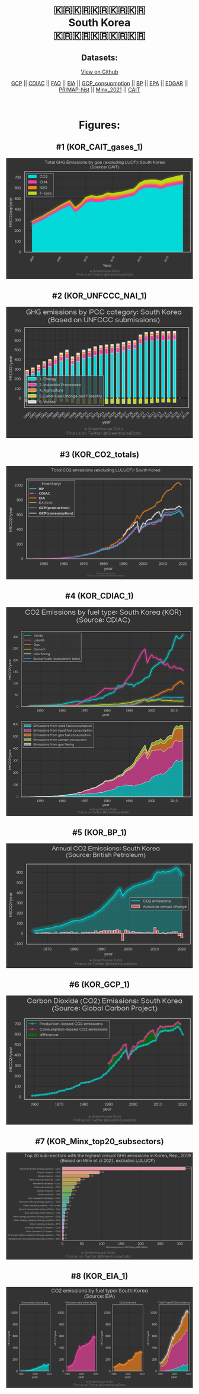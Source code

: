 
<center>
<h1 align="center">
🇰🇷🇰🇷🇰🇷🇰🇷🇰🇷
<br>
South Korea
<br>
🇰🇷🇰🇷🇰🇷🇰🇷🇰🇷
</h1>
<h2>Datasets:</h2>
<p><a href="https://github.com/dquintani/GreenhouseData/tree/master/country_data/KOR_South Korea/data">View on Github</a>
<br></p><p><a href="data/KOR_GCP.csv">GCP</a> || <a href="data/KOR_CDIAC.csv">CDIAC</a> || <a href="data/KOR_FAO.csv">FAO</a> || <a href="data/KOR_EIA.csv">EIA</a> || <a href="data/KOR_GCP_consupmption.csv">GCP_consupmption</a> || <a href="data/KOR_BP.csv">BP</a> || <a href="data/KOR_EPA.csv">EPA</a> || <a href="data/KOR_EDGAR.csv">EDGAR</a> || <a href="data/KOR_PRIMAP-hist.csv">PRIMAP-hist</a> || <a href="data/KOR_Minx_2021.csv">Minx_2021</a> || <a href="data/KOR_CAIT.csv">CAIT</a></p><p><br></p>
<h1>Figures:</h1><h2>#1 (KOR_CAIT_gases_1)</h2>
<p><img alt="" src="figures/KOR_CAIT_gases_1.png" /></p><h2>#2 (KOR_UNFCCC_NAI_1)</h2>
<p><img alt="" src="figures/KOR_UNFCCC_NAI_1.png" /></p><h2>#3 (KOR_CO2_totals)</h2>
<p><img alt="" src="figures/KOR_CO2_totals.png" /></p><h2>#4 (KOR_CDIAC_1)</h2>
<p><img alt="" src="figures/KOR_CDIAC_1.png" /></p><h2>#5 (KOR_BP_1)</h2>
<p><img alt="" src="figures/KOR_BP_1.png" /></p><h2>#6 (KOR_GCP_1)</h2>
<p><img alt="" src="figures/KOR_GCP_1.png" /></p><h2>#7 (KOR_Minx_top20_subsectors)</h2>
<p><img alt="" src="figures/KOR_Minx_top20_subsectors.png" /></p><h2>#8 (KOR_EIA_1)</h2>
<p><img alt="" src="figures/KOR_EIA_1.png" /></p>